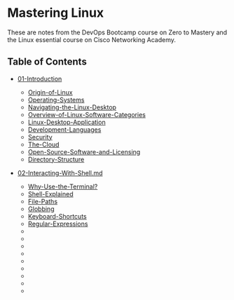 # Mastering Linux

These are notes from the DevOps Bootcamp course on Zero to Mastery and the Linux essential course on Cisco Networking Academy. 

## Table of Contents

- [01-Introduction](https://github.com/ikechukwu25/Mastering-Linux/blob/main/Linux/01-Introduction.md)
  - [Origin-of-Linux](https://github.com/ikechukwu25/Mastering-Linux/blob/main/Linux/01-Introduction.md#origin-of-linux)
  - [Operating-Systems](https://github.com/ikechukwu25/Mastering-Linux/blob/main/Linux/01-Introduction.md#operating-systems)
  - [Navigating-the-Linux-Desktop](https://github.com/ikechukwu25/Mastering-Linux/blob/main/Linux/01-Introduction.md#navigating-the-linux-desktop)
  - [Overview-of-Linux-Software-Categories](https://github.com/ikechukwu25/Mastering-Linux/blob/main/Linux/01-Introduction.md#overview-of-linux-software-categories)
  - [Linux-Desktop-Application](https://github.com/ikechukwu25/Mastering-Linux/blob/main/Linux/01-Introduction.md#linux-desktop-applications)
  - [Development-Languages](https://github.com/ikechukwu25/Mastering-Linux/blob/main/Linux/01-Introduction.md#development-languages)
  - [Security](https://github.com/ikechukwu25/Mastering-Linux/blob/main/Linux/01-Introduction.md#security)
  - [The-Cloud](https://github.com/ikechukwu25/Mastering-Linux/blob/main/Linux/01-Introduction.md#the-cloud)
  - [Open-Source-Software-and-Licensing](https://github.com/ikechukwu25/Mastering-Linux/blob/main/Linux/01-Introduction.md#open-source-software-and-licensing)
  - [Directory-Structure](https://github.com/ikechukwu25/Mastering-Linux/blob/main/Linux/01-Introduction.md#directory-structure)

- [02-Interacting-With-Shell.md](https://github.com/ikechukwu25/Mastering-Linux/blob/main/Linux/02-Interacting-With-Shell.md)
  - [Why-Use-the-Terminal?](https://github.com/ikechukwu25/Mastering-Linux/blob/main/Linux/02-Interacting-With-Shell.md#why-use-the-terminal)
  - [Shell-Explained](https://github.com/ikechukwu25/Mastering-Linux/blob/main/Linux/02-Interacting-With-Shell.md#shell-explained)
  - [File-Paths](https://github.com/ikechukwu25/Mastering-Linux/blob/main/Linux/02-Interacting-With-Shell.md#file-paths)
  - [Globbing](https://github.com/ikechukwu25/Mastering-Linux/blob/main/Linux/02-Interacting-With-Shell.md#globbing)
  - [Keyboard-Shortcuts](https://github.com/ikechukwu25/Mastering-Linux/blob/main/Linux/02-Interacting-With-Shell.md#keyboard-shortcuts)
  - [Regular-Expressions]()
  - []()
  - []()
  - []()
  - []()
  - []()
  - []()
  - []()
  - []()
  - []()
